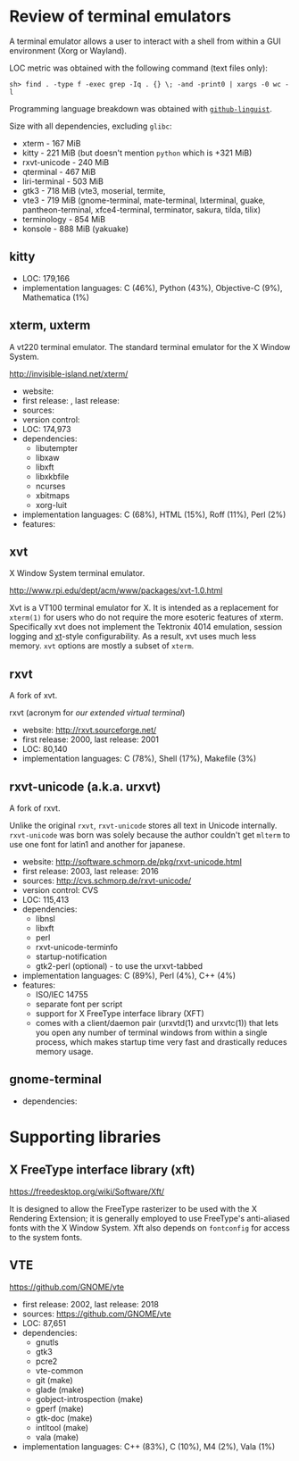 # Review of terminal emulators

A terminal emulator allows a user to interact with a shell from within a GUI environment (Xorg or Wayland).

LOC metric was obtained with the following command (text files only):

```
sh> find . -type f -exec grep -Iq . {} \; -and -print0 | xargs -0 wc -l
```

Programming language breakdown was obtained with [`github-linguist`](https://github.com/github/linguist).

Size with all dependencies, excluding `glibc`:

- xterm - 167 MiB
- kitty - 221 MiB (but doesn't mention `python` which is +321 MiB)
- rxvt-unicode - 240 MiB
- qterminal - 467 MiB
- liri-terminal - 503 MiB
- gtk3 - 718 MiB (vte3, moserial, termite, 
- vte3 - 719 MiB (gnome-terminal, mate-terminal, lxterminal, guake, pantheon-terminal, xfce4-terminal, terminator, sakura, tilda, tilix)
- terminology - 854 MiB
- konsole - 888 MiB (yakuake)

## kitty

- LOC: 179,166
- implementation languages: C (46%), Python (43%), Objective-C (9%), Mathematica (1%)

## xterm, uxterm

A vt220 terminal emulator. The standard terminal emulator for the X Window System.

http://invisible-island.net/xterm/

- website: 
- first release: , last release: 
- sources: 
- version control: 
- LOC: 174,973
- dependencies:
    + libutempter
    + libxaw
    + libxft
    + libxkbfile
    + ncurses
    + xbitmaps
    + xorg-luit
- implementation languages: C (68%), HTML (15%), Roff (11%), Perl (2%)
- features:

## xvt

X Window System terminal emulator.

http://www.rpi.edu/dept/acm/www/packages/xvt-1.0.html

Xvt is a VT100 terminal emulator for X.
It is intended as a replacement for `xterm(1)` for users who do not require the more esoteric features of xterm.
Specifically xvt does not implement the Tektronix 4014 emulation, session logging and [xt](https://en.wikipedia.org/wiki/X_Toolkit_Intrinsics)-style configurability.
As a result, xvt uses much less memory.
`xvt` options are mostly a subset of `xterm`.

## rxvt

A fork of xvt.

rxvt (acronym for *our extended virtual terminal*)

- website: http://rxvt.sourceforge.net/
- first release: 2000, last release: 2001
- LOC: 80,140
- implementation languages: C (78%), Shell (17%), Makefile (3%)

## rxvt-unicode (a.k.a. urxvt)

A fork of rxvt.

Unlike the original `rxvt`, `rxvt-unicode` stores all text in Unicode internally. `rxvt-unicode` was born was solely because the author couldn't get `mlterm` to use one font for latin1 and another for japanese. 

- website: http://software.schmorp.de/pkg/rxvt-unicode.html
- first release: 2003, last release: 2016
- sources: http://cvs.schmorp.de/rxvt-unicode/
- version control: CVS
- LOC: 115,413
- dependencies:
    + libnsl
    + libxft
    + perl
    + rxvt-unicode-terminfo
    + startup-notification
    + gtk2-perl (optional) - to use the urxvt-tabbed
- implementation languages: C (89%), Perl (4%), C++ (4%)
- features:
  + ISO/IEC 14755
  + separate font per script
  + support for X FreeType interface library (XFT)
  + comes with a client/daemon pair (urxvtd(1) and urxvtc(1)) that lets you open any number of terminal windows from within a single process, which makes startup time very fast and drastically reduces memory usage.

## gnome-terminal

- dependencies:


# Supporting libraries

## X FreeType interface library (xft)

https://freedesktop.org/wiki/Software/Xft/

It is designed to allow the FreeType rasterizer to be used with the X Rendering Extension; it is generally employed to use FreeType's anti-aliased fonts with the X Window System. Xft also depends on `fontconfig` for access to the system fonts.

## VTE

https://github.com/GNOME/vte

- first release: 2002, last release: 2018
- sources: https://github.com/GNOME/vte
- LOC: 87,651
- dependencies:
    + gnutls
    + gtk3
    + pcre2
    + vte-common
    + git (make)
    + glade (make)
    + gobject-introspection (make)
    + gperf (make)
    + gtk-doc (make)
    + intltool (make)
    + vala (make)
- implementation languages: C++ (83%), C (10%), M4 (2%), Vala (1%)



